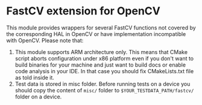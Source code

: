 FastCV extension for OpenCV
===========================

This module provides wrappers for several FastCV functions not covered by the corresponding HAL in OpenCV or have implementation incompatible with OpenCV.
Please note that:
1. This module supports ARM architecture only. This means that CMake script aborts configuration under x86 platform even if you don't want to build binaries for your machine and just want to build docs or enable code analysis in your IDE. In that case you should fix CMakeLists.txt file as told inside it.
2. Test data is stored in misc folder. Before running tests on a device you should copy the content of `misc/` folder to `$YOUR_TESTDATA_PATH/fastcv/` folder on a device.

